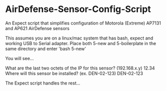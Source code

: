 # AirDefense-Sensor-Config-Script
An Expect script that simplifies configuration of Motorola (Extreme) AP7131 and AP621 AirDefense sensors

This assumes you are on a linux/mac system that has bash, expect and working USB to Serial adapter.
Place both 5-new and 5-boilerplate in the same directory and enter
'bash 5-new'

You will see...

What are the last two octets of the IP for this sensor? (192.168.x.y)
12.34
Where will this sensor be installed? (ex. DEN-02-123)
DEN-02-123        

The Expect script handles the rest...
